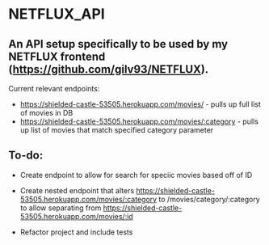 # NETFLUX_API

## An API setup specifically to be used by my NETFLUX frontend (https://github.com/gilv93/NETFLUX).

Current relevant endpoints:
* https://shielded-castle-53505.herokuapp.com/movies/ - pulls up full list of movies in DB
* https://shielded-castle-53505.herokuapp.com/movies/:category - pulls up list of movies that match specified category parameter

## To-do:

* Create endpoint to allow for search for speciic movies based off of ID
* Create nested endpoint that alters https://shielded-castle-53505.herokuapp.com/movies/:category to /movies/category/:category to allow separating from https://shielded-castle-53505.herokuapp.com/movies/:id

* Refactor project and include tests
